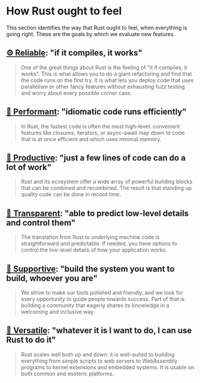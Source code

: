 # How Rust ought to feel

This section identifies the way that Rust ought to feel, when everything is going right. These are the goals by which we evaluate new features.

## [⚙️ Reliable](./how_rust_feels/reliable.md): "if it compiles, it works"

> One of the great things about Rust is the feeling of "it if compiles, it works". This is what allows you to do a giant refactoring and find that the code runs on the first try. It is what lets you deploy code that uses parallelism or other fancy features without exhausting fuzz testing and worry about every possible corner case.

## [🐎 Performant](./how_rust_feels/performant.md): "idiomatic code runs efficiently"

> In Rust, the fastest code is often the most high-level: convenient features like closures, iterators, or async-await map down to code that is at once efficient and which uses minimal memory.

## [🧩 Productive](./how_rust_feels/productive.md): "just a few lines of code can do a lot of work"

> Rust and its ecosystem offer a wide array of powerful building blocks that can be combined and recombined. The result is that standing up quality code can be done in record time.

## [🔧 Transparent](./how_rust_feels/transparent.md): "able to predict low-level details and control them"

> The translation from Rust to underlying machine code is straightforward and predictable. If needed, you have options to control the low-level details of how your application works.

## [🥰 Supportive](./how_rust_feels/supportive.md): "build the system you want to build, whoever you are"

> We strive to make our tools polished and friendly, and we look for every opportunity to guide people towards success. Part of that is building a community that eagerly shares its knowledge in a welcoming and inclusive way.

## [🤸 Versatile](./how_rust_feels/versatile.md): "whatever it is I want to do, I can use Rust to do it"

> Rust scales well both up and down: it is well-suited to building everything from simple scripts to web servers to WebAssembly programs to kernel extensions and embedded systems. It is usable on both common and esoteric platforms.